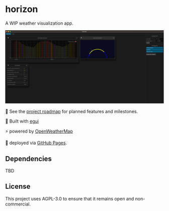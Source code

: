 # horizon

A WIP weather visualization app.

![Screenshot](./doc-assets/horizon-screenshot.png)

:pushpin: See the [project roadmap](ROADMAP.md) for planned features and milestones.

:art: Built with [egui](https://github.com/emilk/egui)

:zap: powered by [OpenWeatherMap](https://openweathermap.org/)

:rocket: deployed via [GitHub Pages](https://pages.github.com/).

## Dependencies

TBD

## License

This project uses AGPL-3.0 to ensure that it remains open and non-commercial.
